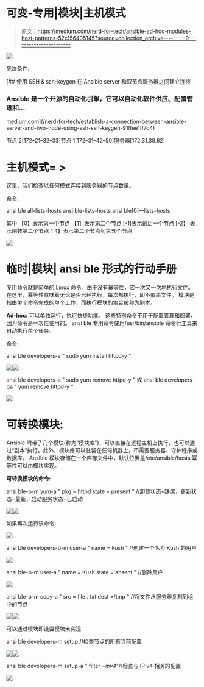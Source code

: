 # 可变-专用|模块|主机模式

> 原文：<https://medium.com/nerd-for-tech/ansible-ad-hoc-modules-host-patterns-52c156405145?source=collection_archive---------9----------------------->

![](img/a7836056f4eb311fbe5a72cbf63b97b3.png)

先决条件:

[](/nerd-for-tech/establish-a-connection-between-ansible-server-and-two-node-using-ssh-ssh-keygen-91ffee1ff7c4) [## 使用 SSH & ssh-keygen 在 Ansible server 和双节点服务器之间建立连接

### Ansible 是一个开源的自动化引擎，它可以自动化软件供应、配置管理和…

medium.com](/nerd-for-tech/establish-a-connection-between-ansible-server-and-two-node-using-ssh-ssh-keygen-91ffee1ff7c4) 

节点 2[172–21–32–33]节点 1[172–31–42–50]服务器[172.31.38.62]

# 主机模式= >

这里，我们检查以任何模式连接到服务器的节点数量。

命令:

ansi ble all-lists-hosts
ansi ble-lists-hosts
ansi ble[0]—lists-hosts

其中
【0】表示第一个节点
【1】表示第二个节点
[-1]表示最后一个节点
[-2】
表示倒数第二个节点
1:4】表示第二个节点到第五个节点

![](img/424063420d6de3f97bf91a14fff2970b.png)

# 临时|模块| ansi ble 形式的行动手册

专用命令就是简单的 Linux 命令。由于没有幂等性，它一次又一次地执行文件。在这里，幂等性意味着无论是否已经执行，每次都执行，即不覆盖文件。
模块是指由单个命令完成的单个工作，而执行模块的集合被称为剧本。

**Ad-hoc:**
可以单独运行，执行快捷功能。
这些特别命令不用于配置管理和部署，因为命令是一次性使用的。
ansi ble 专用命令使用/usr/bin/ansible 命令行工具来自动执行单个任务。

命令:

ansi ble developers-a " sudo yum install httpd-y "

![](img/e1a9d9ef28a774c9896a82a403a8df3d.png)![](img/c0fdb766a7196f861d9fdb84b7d387d2.png)

ansi ble developers-a " sudo yum remove httpd-y "
或
ansi ble developers-ba " yum remove httpd-y "

![](img/a445dbd3943b74c822d4f49330c79af1.png)

# 可转换模块:

Ansible 附带了几个模块(称为“模块库”)，可以直接在远程主机上执行，也可以通过“剧本”执行。此外，模块库可以驻留在任何机器上，不需要服务器、守护程序或数据库。
Ansible 模块存储在一个库存文件中，默认位置是/etc/ansible/hosts
幂等性可以由模块实现。

**可转换模块的命令:**

ansi ble-b-m yum-a " pkg = httpd state = present "
//卸载状态=缺席，更新状态=最新，启动服务状态=已启动

![](img/6dac58c93920ce694ad6805b0d6c60be.png)![](img/36506a5d1b38669d7b7dbb70492aae69.png)

如果再次运行该命令:

![](img/57bb2ce71661f60716e449c445e4bcb7.png)

ansi ble developers-b-m user-a " name = kush "
//创建一个名为 Kush 的用户

![](img/23c6478f293d9cd4c19da0c594dbbe9e.png)

ansi ble-b-m user-a " name = Kush state = absent "
//删除用户

![](img/4dd77d78afde000c417e7669d821bb4a.png)

ansi ble-b-m copy-a " src = file . txt dest =/tmp "
//将文件从服务器复制到组中的节点

![](img/0133a007826c44ca3eabbd18d9423dd0.png)![](img/dce30ad11e9b85b8dc565539a3ffc8bb.png)

可以通过模块即设置模块来实现

ansi ble developers-m setup
//检查节点的所有当前配置

![](img/d0a95e56fb1163630b3c0f4517af78bc.png)![](img/b6238420f4bb106732ff8d55e5849a98.png)

ansi ble developers-m setup-a " filter =*ipv4*"//检查与 IP v4 相关的配置

![](img/4c78bf16040ebacfc5921ea5b0971c40.png)